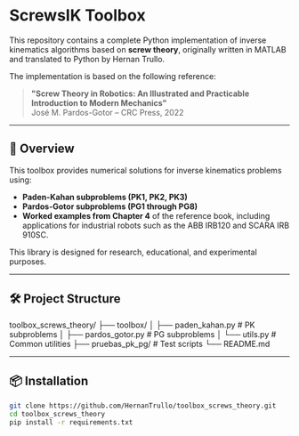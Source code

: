 # ScrewsIK Toolbox

This repository contains a complete Python implementation of inverse kinematics algorithms based on **screw theory**, originally written in MATLAB and translated to Python by Hernan Trullo.

The implementation is based on the following reference:

> **"Screw Theory in Robotics: An Illustrated and Practicable Introduction to Modern Mechanics"**  
> José M. Pardos-Gotor – CRC Press, 2022

---

## 🧠 Overview

This toolbox provides numerical solutions for inverse kinematics problems using:

- **Paden-Kahan subproblems (PK1, PK2, PK3)**
- **Pardos-Gotor subproblems (PG1 through PG8)**
- **Worked examples from Chapter 4** of the reference book, including applications for industrial robots such as the ABB IRB120 and SCARA IRB 910SC.

This library is designed for research, educational, and experimental purposes.

---

## 🛠️ Project Structure

toolbox_screws_theory/
├── toolbox/
│ ├── paden_kahan.py # PK subproblems
│ ├── pardos_gotor.py # PG subproblems
│ └── utils.py # Common utilities
├── pruebas_pk_pg/ # Test scripts
└── README.md


---

## 📦 Installation

```bash
git clone https://github.com/HernanTrullo/toolbox_screws_theory.git
cd toolbox_screws_theory
pip install -r requirements.txt
